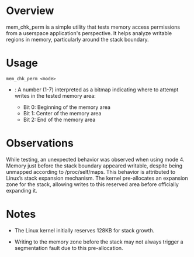# Overview
mem_chk_perm is a simple utility that tests memory access permissions from a 
userspace application's perspective. It helps analyze writable regions in 
memory, particularly around the stack boundary.

# Usage
```
mem_chk_perm <mode>
```
* <mode>: A number (1-7) interpreted as a bitmap indicating where to 
  attempt writes in the tested memory area:
    * Bit 0: Beginning of the memory area
    * Bit 1: Center of the memory area
    * Bit 2: End of the memory area

# Observations
While testing, an unexpected behavior was observed when using mode 4.
Memory just before the stack boundary appeared writable, despite being 
unmapped according to /proc/self/maps. 
This behavior is attributed to Linux’s stack expansion mechanism. 
The kernel pre-allocates an expansion zone for the stack, allowing 
writes to this reserved area before officially expanding it.

# Notes
* The Linux kernel initially reserves 128KB for stack growth.

* Writing to the memory zone before the stack may not always trigger 
  a segmentation fault due to this pre-allocation.
